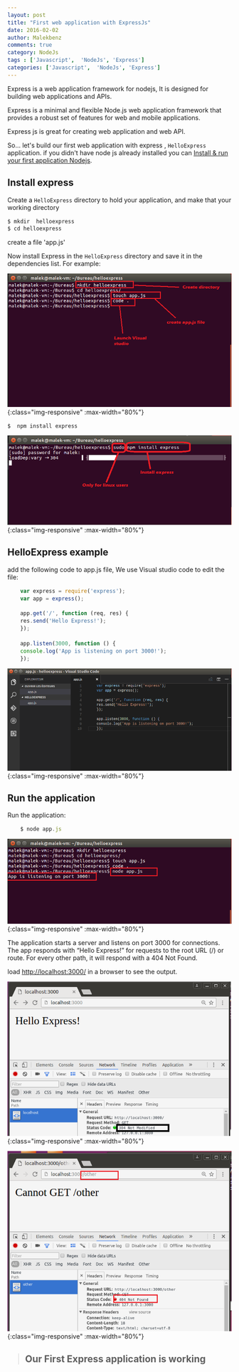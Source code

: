 ```yaml
---
layout: post
title: "First web application with ExpressJs"
date: 2016-02-02
author: Malekbenz
comments: true
category: NodeJs
tags : ['Javascript',  'NodeJs', 'Express']
categories: ['Javascript',  'NodeJs', 'Express']
---
```


Express is a web application framework for nodejs, It is designed for building web applications and APIs.
    
Express  is a minimal and flexible Node.js web application framework that provides a robust set of features for web and mobile applications.

Express js is great for creating web application and web API.

So... let's build our first web application with express , `HelloExpress` application. if you didn't have node js already installed you can [Install & run your first application Nodejs](/blog/2015/12/22/install-run-your-first-application-nodejs).  

## Install express  


Create a `HelloExpress` directory to hold your application, and make that your working directory

```javascript
$ mkdir  helloexpress
$ cd helloexpress
```
create a file 'app.js'

Now install Express in the `HelloExpress` directory and save it in the dependencies list. For example:

![CMD](/images/helloexpress/cmd.png){:class="img-responsive" :max-width="80%"}

```javascript
$  npm install express
```

![CMD](/images/helloexpress/npm.png){:class="img-responsive" :max-width="80%"}

## HelloExpress example

add the following code to app.js file, We use Visual studio code to edit the file:

```javascript
    var express = require('express');
    var app = express();

    app.get('/', function (req, res) {
    res.send('Hello Express!');
    });

    app.listen(3000, function () {
    console.log('App is listening on port 3000!');
    });
```

![vs code](/images/helloexpress/vscode.png){:class="img-responsive" :max-width="80%"}


## Run the application 
    
Run the application: 

```javascript
    $ node app.js
```

![vs code](/images/helloexpress/launch.png){:class="img-responsive" :max-width="80%"}

The application starts a server and listens on port 3000 for connections. The app responds with “Hello Express!” for requests to the root URL (/) or route. For every other path, it will respond with a 404 Not Found.

load [http://localhost:3000/](http://localhost:3000/) in a browser to see the output.

![vs code](/images/helloexpress/web.png){:class="img-responsive" :max-width="80%"}

![vs code](/images/helloexpress/404.png){:class="img-responsive" :max-width="80%"}


>
> ## **Our First Express application is working**
>
